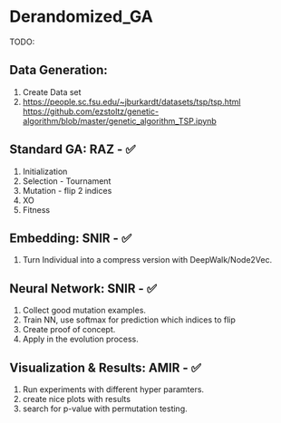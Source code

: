 # Derandomized_GA
TODO:

Data Generation:
----------------
1) Create Data set
2) https://people.sc.fsu.edu/~jburkardt/datasets/tsp/tsp.html
   https://github.com/ezstoltz/genetic-algorithm/blob/master/genetic_algorithm_TSP.ipynb


Standard GA: RAZ - :white_check_mark:
------------
1) Initialization
2) Selection - Tournament
3) Mutation - flip 2 indices
4) XO
5) Fitness

Embedding: SNIR - :white_check_mark:
----------
1) Turn Individual into a compress version with DeepWalk/Node2Vec.

Neural Network: SNIR - :white_check_mark:
---------------
1) Collect good mutation examples.
2) Train NN, use softmax for prediction which indices to flip
3) Create proof of concept.
4) Apply in the evolution process.

Visualization & Results: AMIR - :white_check_mark:
------------------------
1) Run experiments with different hyper paramters.
2) create nice plots with results
3) search for p-value with permutation testing. 

